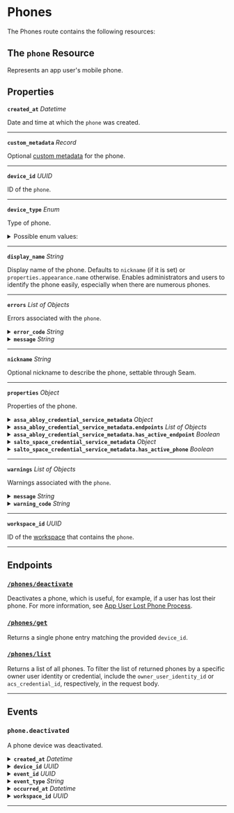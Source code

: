 # Phones

The Phones route contains the following resources:

## The `phone` Resource

Represents an app user's mobile phone.

## Properties

**`created_at`** *Datetime*

Date and time at which the `phone` was created.


---
**`custom_metadata`** *Record*

Optional [custom metadata](../../core-concepts/devices/adding-custom-metadata-to-a-device.md) for the phone.


---
**`device_id`** *UUID*

ID of the `phone`.


---
**`device_type`** *Enum*

Type of phone.

<details>

<summary>Possible enum values:</summary>

- `ios_phone`
- `android_phone`
</details>


---
**`display_name`** *String*

Display name of the phone. Defaults to `nickname` (if it is set) or `properties.appearance.name` otherwise. Enables administrators and users to identify the phone easily, especially when there are numerous phones.


---
**`errors`** *List* *of Objects*

Errors associated with the `phone`.


<details>

<summary><b><code>error_code</code></b> <i>String</i></summary>
</details>

<details>

<summary><b><code>message</code></b> <i>String</i></summary>
</details>

---
**`nickname`** *String*

Optional nickname to describe the phone, settable through Seam.


---
**`properties`** *Object*

Properties of the phone.


<details>

<summary><b><code>assa_abloy_credential_service_metadata</code></b> <i>Object</i></summary>

ASSA ABLOY Credential Service metadata for the phone.
</details>

<details>

<summary><b><code>assa_abloy_credential_service_metadata.endpoints</code></b> <i>List</i> <i>of Objects</i></summary>

Endpoints associated with the phone.

- <b><code>endpoint_id</code></b> <i>String</i>

  ID of the associated endpoint.



- <b><code>is_active</code></b> <i>Boolean</i>

  Indicated whether the endpoint is active.


</details>

<details>

<summary><b><code>assa_abloy_credential_service_metadata.has_active_endpoint</code></b> <i>Boolean</i></summary>

Indicates whether the credential service has active endpoints associated with the phone.
</details>

<details>

<summary><b><code>salto_space_credential_service_metadata</code></b> <i>Object</i></summary>

Salto Space credential service metadata for the phone.
</details>

<details>

<summary><b><code>salto_space_credential_service_metadata.has_active_phone</code></b> <i>Boolean</i></summary>

Indicates whether the credential service has an active associated phone.
</details>

---
**`warnings`** *List* *of Objects*

Warnings associated with the `phone`.


<details>

<summary><b><code>message</code></b> <i>String</i></summary>
</details>

<details>

<summary><b><code>warning_code</code></b> <i>String</i></summary>
</details>

---
**`workspace_id`** *UUID*

ID of the [workspace](../../core-concepts/workspaces/README.md) that contains the `phone`.


---
## Endpoints

### [`/phones/deactivate`](./deactivate.md)

Deactivates a phone, which is useful, for example, if a user has lost their phone. For more information, see [App User Lost Phone Process](../../capability-guides/mobile-access/managing-phones-for-a-user-identity.md#app-user-lost-phone-process).
### [`/phones/get`](./get.md)

Returns a single phone entry matching the provided `device_id`.
### [`/phones/list`](./list.md)

Returns a list of all phones. To filter the list of returned phones by a specific owner user identity or credential, include the `owner_user_identity_id` or `acs_credential_id`, respectively, in the request body.

---

## Events

### `phone.deactivated`

A phone device was deactivated.

<details>

<summary><b><code>created_at</code></b> <i>Datetime</i></summary>

Date and time at which the event was created.
</details>

<details>

<summary><b><code>device_id</code></b> <i>UUID</i></summary>

ID of the [device](../../core-concepts/devices/README.md).
</details>

<details>

<summary><b><code>event_id</code></b> <i>UUID</i></summary>

ID of the event.
</details>

<details>

<summary><b><code>event_type</code></b> <i>String</i></summary>
</details>

<details>

<summary><b><code>occurred_at</code></b> <i>Datetime</i></summary>

Date and time at which the event occurred.
</details>

<details>

<summary><b><code>workspace_id</code></b> <i>UUID</i></summary>

ID of the [workspace](../../core-concepts/workspaces/README.md).
</details>

---

